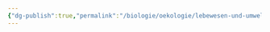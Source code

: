 ```yaml
---
{"dg-publish":true,"permalink":"/biologie/oekologie/lebewesen-und-umwelt/oekologische-potenz-und-praeferenz/"}
---
```

